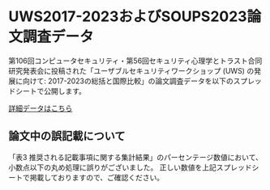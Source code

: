 # UWS2017-2023およびSOUPS2023論文調査データ

第106回コンピュータセキュリティ・第56回セキュリティ心理学とトラスト合同研究発表会に投稿された「ユーザブルセキュリティワークショップ (UWS) の発展に向けて: 2017-2023の総括と国際比較」の論文調査データを以下のスプレッドシートで公開します。

[詳細データはこちら](https://docs.google.com/spreadsheets/d/1jqATp1daUwfGSdAxIaUHZd2DBQ2KN1dia9FdO3np2to/edit?usp=sharing)

## 論文中の誤記載について

「表3 推奨される記載事項に関する集計結果」のパーセンテージ数値において、小数点以下の丸め処理に誤りがございました。
正しい数値を上記スプレッドシートで掲載しておりますので、ご確認ください。
